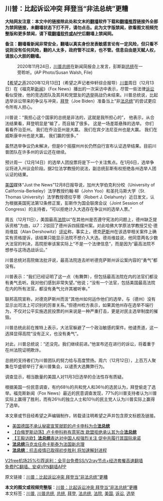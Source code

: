  <h2>川普：比起诉讼冲突 拜登当“非法总统”更糟</h2> <p class="notice"><b>大陆网友注意：本文中的链接除此处和文末的<a href="https://github.com/bannedbook/fanqiang" >翻墙</a>软件下载和<a href="https://github.com/killgcd/justmysocks/blob/master/README.md">翻墙推荐</a>链接外全部为禁网链接，未翻墙状态下打不开，请勿点击。此为文字版禁闻，欲看图文视频完整版和更多禁闻，请下载<a href="https://github.com/bannedbook/fanqiang">翻墙软件或APP</a>后翻墙上禁闻网。</p><p>备注：翻墙看新闻非常安全，翻墙以真实身份发表敏感言论有一定风险，但只看不说则没有任何风险，翻的人太多，政府管不过来，也不管。信息自由是天赋人权，请放心大胆的翻墙。</b></p>  <div class="entry"> <figure><figcaption>2020年11月24日，<a href="https://www.bannedbook.org/bnews/tag/%E5%B7%9D%E6%99%AE%E6%80%BB%E7%BB%9F/" class="st_tag internal_tag" rel="tag" title="标签 川普总统 下的日志">川普总统</a>在新闻简报会上发言，彭斯副<a href="https://www.bannedbook.org/bnews/tag/%e6%80%bb%e7%bb%9f/" class="st_tag internal_tag" rel="tag" title="标签 总统 下的日志">总统</a>在一旁聆听。(AP Photo/Susan Walsh, File) </figcaption></figure> <p>【<span class='wp_keywordlink_affiliate'><a href="https://www.soundofhope.org" title="希望之声" target="_blank">希望之声</a></span>2020年12月13日】（希望之声记者仲轩综合报导）<a href="https://www.bannedbook.org/bnews/tag/%e5%b7%9d%e6%99%ae/" class="st_tag internal_tag" rel="tag" title="标签 川普 下的日志">川普</a>周日（12月13日）在《福克斯<span class='wp_keywordlink_affiliate'><a href="https://www.bannedbook.org/" title="新闻">新闻</a></span>》（Fox News）播出的一次采访中表示，尽管一些法律<a href="https://www.bannedbook.org/bnews/tag/%E8%AF%89%E8%AE%BC/" class="st_tag internal_tag" rel="tag" title="标签 诉讼 下的日志">诉讼</a>看似受挫，他的竞选团队及其共和党盟友的<a href="https://www.bannedbook.org/bnews/tag/%e9%80%89%e4%b8%be/" class="st_tag internal_tag" rel="tag" title="标签 选举 下的日志">选举</a>挑战仍未结束。川普总统说，比起选举诉讼带来的争议与冲突，<a href="https://www.bannedbook.org/bnews/tag/%e6%8b%9c%e7%99%bb/" class="st_tag internal_tag" rel="tag" title="标签 拜登 下的日志">拜登</a>（Joe Biden）准备当上“非<a href="https://www.bannedbook.org/bnews/tag/%E6%B3%95%E6%80%BB%E7%BB%9F/" class="st_tag internal_tag" rel="tag" title="标签 法总统 下的日志">法总统</a>”的尝试更应令所有人担心。</p> <p>川普说：“我担心这个国家的总统是非法的，这就是我所担心的”， 他表示，从合法结果看，拜登明显是“输了，而且输了很多。 这是一场差距悬殊的选举。 你们看看乔治亚州。 我们在乔治亚州是大赢。 我们在宾夕法尼亚州也是大赢。 我们在威斯康辛州也是大赢。 我们赢的很多。”</p> <p>虽然选举争议仍未解决，但是6个摇摆州州长仍然自行宣布认证选举结果。目前川普团队在许多州的诉讼还在继续。</p> <p>预计周一（12月14日）的选举人团投票将是下一个关注焦点。在1月6日，选举争议将进入州议会阶段。据2位法学教授的说法，副总统彭斯有权拒绝各州选举人团认证的结果。</p>  <p><a href="https://www.bannedbook.org/bnews/tag/%e7%be%8e%e5%9b%bd/" class="st_tag internal_tag" rel="tag" title="标签 美国 下的日志">美国</a>媒体“Just the News”12月8日报导说，加州大学伯克利分校（University of California-Berkeley）法学教授约翰·柳（John Yoo）和圣托马斯大学（St. Thomas University）法学教授德拉亨蒂（Robert J. Delahunty）近日发文，认为根据美国宪法第12条修正案，彭斯作为国会联席会议（Joint Session of Congress）的主持者，“可以拒绝计入大选存在争议州的选举人票。”</p> <p>周五（12月11日），美国最高<a href="https://www.bannedbook.org/bnews/tag/%e6%b3%95%e9%99%a2/" class="st_tag internal_tag" rel="tag" title="标签 法院 下的日志">法院</a>以“在其他州是否遵守宪法的问题上，德州缺乏提诉资格”为由，以7：2驳回了德州诉四摇摆州案。对此哈佛大学原法学教授艾伦‧德肖维兹（Alan Dershowitz）<span class='wp_keywordlink_affiliate'><a href="https://www.bannedbook.org/bnews/comments/" title="新闻评论" target="_blank">评论</a></span>称，事实上，德克<span class='wp_keywordlink'><a href="https://www.bannedbook.org/forum5/topic42.html" title="萨斯、诚信与自救" target="_blank">萨斯</a></span>州在该选举相关案件上确实有资格提诉，该结果只能显示法院不想介入大选。德肖维兹说，他同意两名少数大法官的判决，高院拒审该案实际上“不是一个法律信息”，而是因为“最高法院不想参与这场选战诉讼。”</p> <p>川普总统对高院做法批评说，最高法院连去听听德克萨斯州诉讼案内容的“勇气”都没有。</p> <p>川普表示：“我们已经证明了这一点（有舞弊），但包括最高法院在内的法官们都没有勇气去听。我对他们感到非常失望。”他说；“没有一个法官，包括美国最高法院在内的所有法官，都没有勇气允许其被听审。”</p>  <p>联邦高院宣称，对德克萨斯州而言“其他州如何运作他们的选举，与（德州）没有显示出司法上可识别的厉害关系。”但德州检方表示，如果其他州存在选举不端行为，不仅对公平实施选民投票的州来说是一种严重打击，更是对民主选举制度的摧毁。</p> <p>川普总统此前在推特上表示，大法官躲避了一个政治敏感的案件。他谴责道，这一选择显得高院“没有正义，也没有勇气”。</p> <p>对此，川普总统说：“还没完。我们继续前进。”他宣布还在进行的诉讼，将着重于在州法院证明欺诈。</p> <p>总统的支持者们为川普团队的努力给与高度赞扬。周六（12月12日），上百万人聚集在华盛顿举行了亲川普集会，以谴责大选舞弊行为。</p>  <p>调查显示，相当数量的美国人对11月3日选举的合法性存有质疑。</p> <p>根据美国一份民意调查，有约68％的共和党人和36％的选民认为，拜登偷走了选举。福克斯新闻（Fox News）最近的民意调查发现，77%的川普支持者认为川普实际上赢得了胜利，而有26％的独立人士和10％的民主党人认为川普实际上赢得了选举。</p> <p>本文章或节目经希望之声编辑制作，转载请注明希望之声并包含原文标题及链接。</p> <ul class='op-related-articles' title='相关阅读'> <li><a href='https://www.bannedbook.org/bnews/worldnews/usa/20200924/1402005.html' target='_blank'>美国德国不承认秘密宣誓就职的卢卡申科为合<b>法总统</b></a></li> <li><a href='https://www.bannedbook.org/bnews/comments/20200916/1397115.html' target='_blank'>【白俄罗斯动荡】卢卡申科称有意宪改 欧盟拒绝承认其为合<b>法总统</b></a></li> <li><a href='https://www.bannedbook.org/bnews/comments/20200830/1387959.html' target='_blank'>【王毅访欧】<b>法总统</b>表达对中国人权强烈关注 促中共履行其国际承诺</a></li> <li><a href='https://www.bannedbook.org/bnews/comments/20200704/1355335.html' target='_blank'><b>法总统</b>马克龙任命卡斯泰为法国新总理</a></li> <li><a href='https://www.bannedbook.org/bnews/baitai/20200615/1345033.html' target='_blank'><b>法总统</b>：抗击疫情已取得初步胜利 将加速解封进程</a></li> </ul> <p class="texttj"> <a href="https://www.bannedbook.org/forum23/topic22702.html" target="_blank">V2free机场25%引荐返利：全平台免费SS/V2ray节点+经济套餐高速翻墙</a><br/> <a href="https://github.com/bannedbook/fanqiang/wiki/%E7%A6%81%E9%97%BB%E7%BD%91%E5%AE%89%E5%8D%93%E7%BF%BB%E5%A2%99%E6%96%B0%E9%97%BBAPP" target="_blank">免费PC翻墙、安卓VPN翻墙APP</a></p><p>原文链接：<a class="src_link"  href="https://www.soundofhope.org/post/453247" target="_blank">川普：比起诉讼冲突 拜登当“非法总统”更糟</a></p> <a name='sharetosocial'></a>       <div><b>本文的图文或视频完整版</b>：<a href='https://www.bannedbook.org/bnews/comments/20201214/1447241.html'>川普：比起诉讼冲突 拜登当“非法总统”更糟</a></div>  </div><!--END ENTRY--> <div class="postfooter"> <div>本文标签：<a href="https://www.bannedbook.org/bnews/tag/%e5%b7%9d%e6%99%ae/" rel="tag">川普</a>, <a href="https://www.bannedbook.org/bnews/tag/%E5%B7%9D%E6%99%AE%E6%80%BB%E7%BB%9F/" rel="tag">川普总统</a>, <a href="https://www.bannedbook.org/bnews/tag/%e6%80%bb%e7%bb%9f/" rel="tag">总统</a>, <a href="https://www.bannedbook.org/bnews/tag/%e6%8b%9c%e7%99%bb/" rel="tag">拜登</a>, <a href="https://www.bannedbook.org/bnews/tag/%E6%B3%95%E6%80%BB%E7%BB%9F/" rel="tag">法总统</a>, <a href="https://www.bannedbook.org/bnews/tag/%e6%b3%95%e9%99%a2/" rel="tag">法院</a>, <a href="https://www.bannedbook.org/bnews/tag/%e7%be%8e%e5%9b%bd/" rel="tag">美国</a>, <a href="https://www.bannedbook.org/bnews/tag/%E8%AF%89%E8%AE%BC/" rel="tag">诉讼</a>, <a href="https://www.bannedbook.org/bnews/tag/%e9%80%89%e4%b8%be/" rel="tag">选举</a></div>  </div><!--END POSTFOOTER--> 